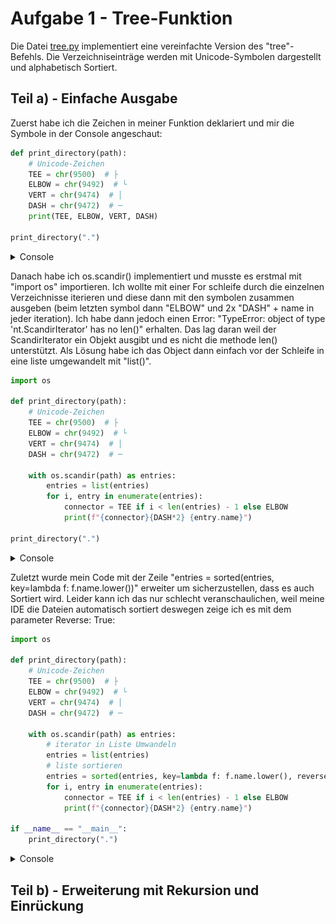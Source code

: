 # Aufgabe 1 - Tree-Funktion

Die Datei [tree.py](tree.py) implementiert eine vereinfachte Version des "tree"-Befehls.
Die Verzeichniseinträge werden mit Unicode-Symbolen dargestellt und alphabetisch Sortiert.

## Teil a) - Einfache Ausgabe

Zuerst habe ich die Zeichen in meiner Funktion deklariert und mir die Symbole in der Console angeschaut:

```python
def print_directory(path):
    # Unicode-Zeichen
    TEE = chr(9500)  # ├
    ELBOW = chr(9492)  # └
    VERT = chr(9474)  # │
    DASH = chr(9472)  # ─
    print(TEE, ELBOW, VERT, DASH)

print_directory(".")
```

<details>
<summary>Console</summary>

![screen1.1](screenshot-1.1.jpg)

</details>

Danach habe ich os.scandir() implementiert und musste es erstmal mit "import os" importieren. Ich wollte mit einer For schleife durch die einzelnen Verzeichnisse iterieren und diese dann mit den symbolen zusammen ausgeben (beim letzten symbol dann "ELBOW" und 2x "DASH" + name in jeder iteration). Ich habe dann jedoch einen Error: "TypeError: object of type 'nt.ScandirIterator' has no len()" erhalten. Das lag daran weil der ScandirIterator ein Objekt ausgibt und es nicht die methode len() unterstützt. Als Lösung habe ich das Object dann einfach vor der Schleife in eine liste umgewandelt mit "list()".

```python
import os

def print_directory(path):
    # Unicode-Zeichen
    TEE = chr(9500)  # ├
    ELBOW = chr(9492)  # └
    VERT = chr(9474)  # │
    DASH = chr(9472)  # ─

    with os.scandir(path) as entries:
        entries = list(entries)
        for i, entry in enumerate(entries):
            connector = TEE if i < len(entries) - 1 else ELBOW
            print(f"{connector}{DASH*2} {entry.name}")

print_directory(".")
```

<details>
<summary>Console</summary>

![screen2.1](screenshot-2.1.jpg)

</details>

Zuletzt wurde mein Code mit der Zeile "entries = sorted(entries, key=lambda f: f.name.lower())" erweiter um sicherzustellen, dass es auch Sortiert wird. Leider kann ich das nur schlecht veranschaulichen, weil meine IDE die Dateien automatisch sortiert deswegen zeige ich es mit dem parameter Reverse: True:

```python
import os

def print_directory(path):
    # Unicode-Zeichen
    TEE = chr(9500)  # ├
    ELBOW = chr(9492)  # └
    VERT = chr(9474)  # │
    DASH = chr(9472)  # ─

    with os.scandir(path) as entries:
        # iterator in Liste Umwandeln
        entries = list(entries)
        # liste sortieren
        entries = sorted(entries, key=lambda f: f.name.lower(), reverse=True)
        for i, entry in enumerate(entries):
            connector = TEE if i < len(entries) - 1 else ELBOW
            print(f"{connector}{DASH*2} {entry.name}")

if __name__ == "__main__":
    print_directory(".")
```

<details>
<summary>Console</summary>

![screen3.1](screenshot-3.1.jpg)

</details>

## Teil b) - Erweiterung mit Rekursion und Einrückung
